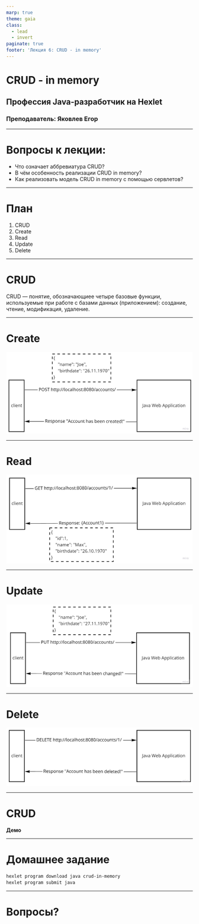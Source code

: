 ```yaml
---
marp: true
theme: gaia
class:
  - lead
  - invert
paginate: true
footer: 'Лекция 6: CRUD - in memory'
---
```


# CRUD - in memory
## Профессия Java-разработчик на Hexlet
### Преподаватель: Яковлев Егор
<!-- _color: white -->
<!-- _color: white -->

---

# Вопросы к лекции:

* Что означает аббревиатура CRUD?
* В чём особенность реализации CRUD in memory?
* Как реализовать модель CRUD in memory с помощью сервлетов?

---

# План

1. CRUD
2. Create
3. Read
4. Update
5. Delete

---

# CRUD

CRUD — понятие, обозначающиее четыре базовые функции, используемые при работе с базами данных (приложением): создание, чтение, модификация, удаление.

---

# Create

![GET](./create.jpg)

---

# Read

![GET](./get.jpg)

---


# Update

![GET](./update.jpg)

---

# Delete

![GET](./delete.jpg)

---

# CRUD

**Демо**

---


# Домашнее задание

```bash
hexlet program download java crud-in-memory
hexlet program submit java
```

---

# Вопросы?